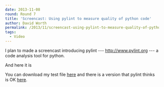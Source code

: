 ```yaml
---
date: 2013-11-08
round: Round 7
title: 'Screencast: Using pylint to measure quality of python code'
author: David Worth
permalink: /2013/11/screencast-using-pylint-to-measure-quality-of-python-code/
tags:
  - Video
---
```

I plan to made a screencast introducing pylint --- <a title="pylint home page" href="http://www.pylint.org" target="_blank">http://www.pylint.org</a> --- a code analysis tool for python.

And here it is



You can download my test file [here][1] and there is a version that pylint thinks is OK [here][2].

 [1]: http://www.softeng-support.ac.uk/media/files/test.py "Test file for pylint screencast"
 [2]: http://www.softeng-support.ac.uk/media/files/perfect.py "Perfect pylint test file"
